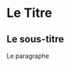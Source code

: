 <head>
	<title>Le Titre</title>
</head>
<body>
	<h1>Le Titre</h1>
	<p><Le paragraphe/p>
	<h2>Le sous-titre</h2>
	<p>Le paragraphe</p>
</body>
